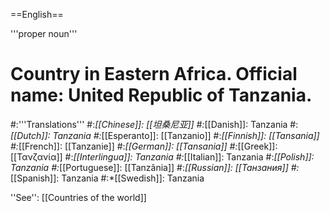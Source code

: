 ==English==

'''proper noun'''

# Country in Eastern Africa. Official name: United Republic of Tanzania.
#:'''Translations'''
#:*[[Chinese]]: [[坦桑尼亚]]
#:*[[Danish]]: Tanzania
#:*[[Dutch]]: Tanzania
#:*[[Esperanto]]: [[Tanzanio]]
#:*[[Finnish]]: [[Tansania]]
#:*[[French]]: [[Tanzanie]]
#:*[[German]]: [[Tansania]]
#:*[[Greek]]: [[Τανζανία]]
#:*[[Interlingua]]: Tanzania
#:*[[Italian]]: Tanzania
#:*[[Polish]]: Tanzania
#:*[[Portuguese]]: [[Tanzânia]]
#:*[[Russian]]: [[Танзания]]
#:*[[Spanish]]: Tanzania
#:*[[Swedish]]: Tanzania

''See'': [[Countries of the world]]